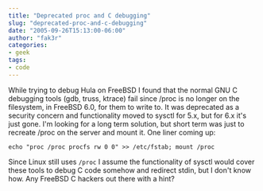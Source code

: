 ```yaml
---
title: "Deprecated proc and C debugging"
slug: "deprecated-proc-and-c-debugging"
date: "2005-09-26T15:13:00-06:00"
author: "fak3r"
categories:
- geek
tags:
- code
---
```


While trying to debug Hula on FreeBSD I found that the normal GNU C debugging tools (gdb, truss, ktrace) fail since /proc is no longer on the filesystem, in FreeBSD 6.0, for them to write to.  It was deprecated as a security concern and functionality moved to sysctl for 5.x, but for 6.x it's just gone.  I'm looking for a long term solution, but short term was just to recreate /proc on the server and mount it.  One liner coming up:

```
echo "proc /proc procfs rw 0 0" >> /etc/fstab; mount /proc
```

Since Linux still uses `/proc` I assume the functionality of sysctl would cover these tools to debug C code somehow and redirect stdin, but I don't know how.  Any FreeBSD C hackers out there with a hint?
